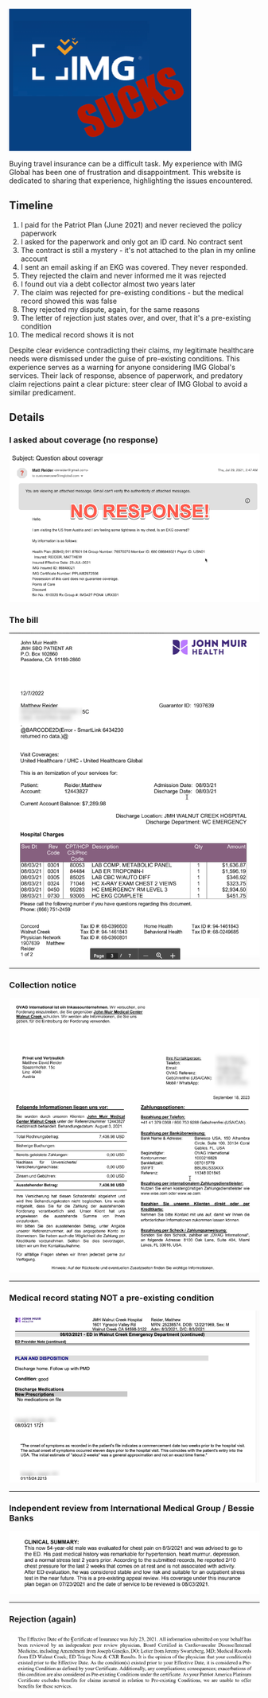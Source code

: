 ---
---

![img sucks](imgsucks.png)

Buying travel insurance can be a difficult task. My experience with IMG Global has been one of frustration and disappointment. This website is dedicated to sharing that experience, highlighting the issues encountered.

## Timeline

1. I paid for the Patriot Plan (June 2021) and never recieved the policy paperwork
2. I asked for the paperwork and only got an ID card. No contract sent
3. The contract is still a mystery - it's not attached to the plan in my online account
4. I sent an email asking if an EKG was covered. They never responded.
5. They rejected the claim and never informed me it was rejected
6. I found out via a debt collector almost two years later
7. The claim was rejected for pre-existing conditions - but the medical record showed this was false
8. They rejected my dispute, again, for the same reasons
9. The letter of rejection just states over, and over, that it's a pre-existing condition
10. The medical record shows it is not

Despite clear evidence contradicting their claims, my legitimate healthcare needs were dismissed under the guise of pre-existing conditions. This experience serves as a warning for anyone considering IMG Global's services. Their lack of response, absence of paperwork, and predatory claim rejections paint a clear picture: steer clear of IMG Global to avoid a similar predicament.

## Details

### I asked about coverage (no response)

![coverage](coverage.png)

### The bill

![the bill](bill.png)

<hr>

### Collection notice

![collection](collection.png)

<hr>

### Medical record stating NOT a pre-existing condition

![pre-existing](pre-existing.png)

<hr>

### Independent review from International Medical Group / Bessie Banks

![independent](independent.png)

<hr>

### Rejection (again)

![rejection](rejection.png)






